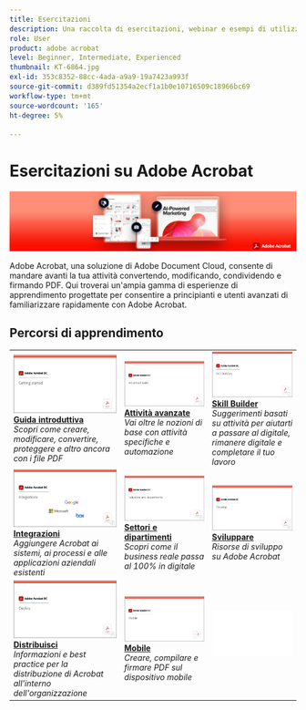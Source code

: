```yaml
---
title: Esercitazioni
description: Una raccolta di esercitazioni, webinar e esempi di utilizzo per Adobe Acrobat DC
role: User
product: adobe acrobat
level: Beginner, Intermediate, Experienced
thumbnail: KT-6864.jpg
exl-id: 353c8352-88cc-4ada-a9a9-19a7423a993f
source-git-commit: d389fd51354a2ecf1a1b0e10716509c18966bc69
workflow-type: tm+mt
source-wordcount: '165'
ht-degree: 5%

---
```


# Esercitazioni su Adobe Acrobat

![Acrobat Hero Image](assets/Hero_Acrobat.jpg)

Adobe Acrobat, una soluzione di Adobe Document Cloud, consente di mandare avanti la tua attività convertendo, modificando, condividendo e firmando PDF. Qui troverai un&#39;ampia gamma di esperienze di apprendimento progettate per consentire a principianti e utenti avanzati di familiarizzare rapidamente con Adobe Acrobat.

## Percorsi di apprendimento

<table style="table-layout:fixed">
<tr>
  <td>
    <a href="getting-started/getting-started-overview.md">
      <img alt="Guida introduttiva" src="assets/acrobat_title_getting_started.png" />
    </a>
    <div>
    <a href="getting-started/getting-started-overview.md"><strong>Guida introduttiva</strong></a>
    </div>
    <em>Scopri come creare, modificare, convertire, proteggere e altro ancora con i file PDF</em>
    <br>
  </td>
  <td>
    <a href="advanced-tasks/advanced-tasks-overview.md">
      <img alt="Attività avanzate" src="assets/acrobat_title_advanced_tasks.png" />
    </a>
    <div>
    <a href="advanced-tasks/advanced-tasks-overview.md"><strong>Attività avanzate</strong></a>
    </div>
    <em>Vai oltre le nozioni di base con attività specifiche e automazione</em>
    <br>
  </td>
  <td>
    <a href="skill-builder/skill-builder-overview.md">
      <img alt="Skill Builder" src="assets/acrobat_title_skill_builder.png" />
    </a>
    <div>
    <a href="skill-builder/skill-builder-overview.md"><strong>Skill Builder</strong></a>
    </div>
    <em>Suggerimenti basati su attività per aiutarti a passare al digitale, rimanere digitale e completare il tuo lavoro</em>
    <br>
  </td>
</tr>
<tr>
  <td>
    <a href="integrate/integrate-overview.md">
      <img alt="Integrazioni" src="assets/acrobat_title_integrate.png" />
    </a>
    <div>
    <a href="integrate/integrate-overview.md"><strong>Integrazioni</strong></a>
    </div>
    <em>Aggiungere Acrobat ai sistemi, ai processi e alle applicazioni aziendali esistenti</em>
    <br>
  </td>
  <td>
    <a href="industry/industry-overview.md">
      <img alt="Settori e dipartimenti" src="assets/acrobat_title_industry.png" />
    </a>
    <div>
    <a href="industry/industry-overview.md"><strong>Settori e dipartimenti</strong></a>
    </div>
    <em>Scopri come il business reale passa al 100% in digitale</em>
    <br>
  </td>  
  <td>
    <a href="develop/develop-overview.md">
      <img alt="Sviluppare" src="assets/acrobat_title_develop.png" />
    </a>
    <div>
    <a href="develop/develop-overview.md"><strong>Sviluppare</strong></a>
    </div>
    <em>Risorse di sviluppo su Adobe Acrobat</em>
    <br>
  </td>
</tr>
<tr>
  <td>
    <a href="deploy/deploy-overview.md">
      <img alt="Distribuisci" src="assets/acrobat_title_deploy.png" />
    </a>
    <div>
    <a href="deploy/deploy-overview.md"><strong>Distribuisci</strong></a>
    </div>
    <em>Informazioni e best practice per la distribuzione di Acrobat all'interno dell'organizzazione</em>
    <br>
  </td>
  <td>
    <a href="mobile/mobile-overview.md">
      <img alt="Mobile" src="assets/acrobat_title_mobile.png" />
    </a>
    <div>
    <a href="mobile/mobile-overview.md"><strong>Mobile</strong></a>
    </div>
    <em>Creare, compilare e firmare PDF sul dispositivo mobile</em>
    <br>
  </td>  
  <td>
   <img alt="Spaziatore" src="assets/Whitespacer.png" />
    <div>
    <br>
  </td>
</tr>
</table>
